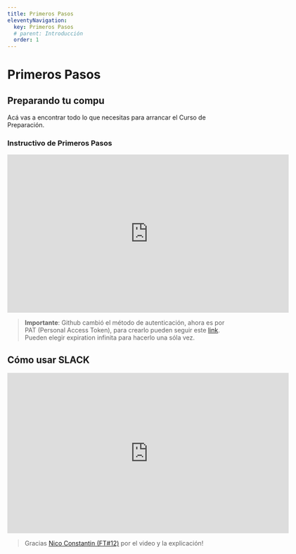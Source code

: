 ```yaml
---
title: Primeros Pasos
eleventyNavigation:
  key: Primeros Pasos
  # parent: Introducción
  order: 1
---
```


<!-- <table width="100%" style='table-layout:fixed;'>
  <tr>
    <td>
      <a href="https://airtable.com/shrSzEYT4idEFGB8d?prefill_clase=00-PrimerosPasos">
        <img src="https://static.thenounproject.com/png/204643-200.png" width="100"/>
        <br>
        Hacé click acá para dejar tu feedback sobre esta clase.
      </a>
    </td>
  </tr>
</table> -->

# Primeros Pasos

## Preparando tu compu

<!-- CORREGIR ESTO: -->

Acá vas a encontrar todo lo que necesitas para arrancar el Curso de Preparación.

<!-- * [Editor de Texto](./editorTexto.md)
* [Github](./github.md)
* [Git](./git.md)
* [Instalar Node](./node.md) -->

### Instructivo de Primeros Pasos

<iframe src="https://player.vimeo.com/video/638636752" width="640" height="360" frameborder="0" allow="autoplay; fullscreen" allowfullscreen></iframe>

> **Importante**: Github cambió el método de autenticación, ahora es por PAT (Personal Access Token), para crearlo pueden seguir este [link](https://docs.github.com/es/authentication/keeping-your-account-and-data-secure/creating-a-personal-access-token). Pueden elegir expiration infinita para hacerlo una sóla vez.

## Cómo usar SLACK

<iframe src="https://player.vimeo.com/video/548902078" width="640" height="365" frameborder="0" allow="autoplay; fullscreen; picture-in-picture" allowfullscreen></iframe>

> Gracias [Nico Constantin (FT#12)](https://github.com/NicoConstantin) por el video y la explicación!
